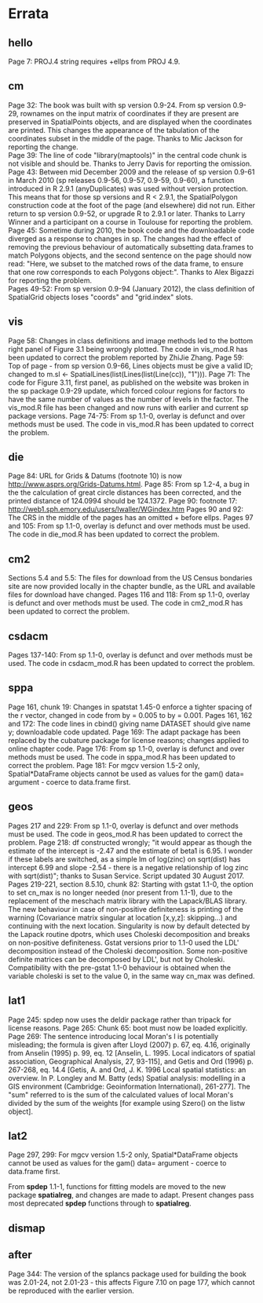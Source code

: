 # Errata

## hello

Page 7: PROJ.4 string requires +ellps from PROJ 4.9.

## cm

Page 32: The book was built with sp version 0.9-24. From sp version 0.9-29,
rownames on the input matrix of coordinates if they are present are preserved
in SpatialPoints objects, and are displayed when the coordinates are printed.
This changes the appearance of the tabulation of the coordinates subset in
the middle of the page. Thanks to Mic Jackson for reporting the change.
<br>
Page 39: The line of code "library(maptools)" in the central code chunk is not
visible and should be. Thanks to Jerry Davis for reporting the omission.
<br>
Page 43: Between mid December 2009 and the release of sp version 0.9-61 in
March 2010 (sp releases 0.9-56, 0.9-57, 0.9-59, 0.9-60), a function
introduced in R 2.9.1 (anyDuplicates) was used without version protection.
This means that for those sp versions and R < 2.9.1, the SpatialPolygon
construction code at the foot of the page (and elsewhere) did not run. Either
return to sp version 0.9-52, or upgrade R to 2.9.1 or later. Thanks to 
Larry Winner and a participant on a course in Toulouse for reporting the
problem.
<br>
Page 45: Sometime during 2010, the book code and the downloadable code diverged as a response to changes in sp. The changes had the effect of removing the previous behaviour of automatically subsetting data.frames to match Polygons objects, and the second sentence on the page should now read: "Here, we subset to the matched rows of the data frame, to ensure that one row corresponds to each Polygons object:". Thanks to Alex Bigazzi for reporting the problem.
<br>
Pages 49-52: From sp version 0.9-94 (January 2012), the class definition of SpatialGrid objects loses "coords" and "grid.index" slots.
## vis
Page 58: Changes in class definitions and image methods led to the bottom right panel of Figure 3.1 being wrongly plotted. The code in vis\_mod.R has been updated to correct the problem reported by ZhiJie Zhang.
Page 59: Top of page - from sp version 0.9-66, Lines objects must be give a
valid ID; changed to m.sl <- SpatialLines(list(Lines(list(Line(cc)), "1"))).
Page 71: The code for Figure 3.11, first panel, as published on the website was broken in the sp package 0.9-29 update, which forced colour regions for factors to have the same number of values as the number of levels in the factor. The vis\_mod.R file has been changed and now runs with earlier and current sp package versions.
Page 74-75: From sp 1.1-0, overlay is defunct and over methods must be used. The code in vis\_mod.R has been updated to correct the problem.
## die
Page 84: URL for Grids & Datums (footnote 10) is now http://www.asprs.org/Grids-Datums.html.
Page 85: From sp 1.2-4, a bug in the the calculation of great circle distances has been corrected, and the printed distance of 124.0994 should be 124.1372.
Page 90: footnote 17: http://web1.sph.emory.edu/users/lwaller/WGindex.htm
Pages 90 and 92: The CRS in the middle of the pages has an omitted + before ellps.
Pages 97 and 105: From sp 1.1-0, overlay is defunct and over methods must be used. The code in die\_mod.R has been updated to correct the problem.
## cm2
Sections 5.4 and 5.5: The files for download from the US Census bondaries site
are now provided locally in the chapter bundle, as the URL and available files
for download have changed.
Pages 116 and 118: From sp 1.1-0, overlay is defunct and over methods must be used. The code in cm2\_mod.R has been updated to correct the problem.
## csdacm
Pages 137-140: From sp 1.1-0, overlay is defunct and over methods must be used. The code in csdacm\_mod.R has been updated to correct the problem.
## sppa
Page 161, chunk 19: Changes in spatstat 1.45-0 enforce a tighter spacing of the r vector, changed in code from by = 0.005 to by = 0.001. Pages 161, 162 and 172: The code lines in cbind() giving name DATASET should give name y; downloadable code updated. Page 169: The adapt package has been replaced by the cubature package for license reasons; changes applied to online chapter code. Page 176: From sp 1.1-0, overlay is defunct and over methods must be used. The code in sppa\_mod.R has been updated to correct the problem. Page 181: For mgcv version 1.5-2 only, Spatial\*DataFrame objects cannot be used as values for the gam() data= argument - coerce to data.frame first.
## geos
Pages 217 and 229: From sp 1.1-0, overlay is defunct and over methods must be used. The code in geos\_mod.R has been updated to correct the problem.
Page 218: df constructed wrongly; "it would appear as though the estimate of the intercept is -2.47 and the estimate of beta1 is 6.95.  I wonder if these labels are switched, as a simple lm of log(zinc) on sqrt(dist) has intercept 6.99 and slope -2.54 - there is a negative relationship of log zinc with sqrt(dist)"; thanks to Susan Service. Script updated 30 August 2017.
Pages 219-221, section 8.5.10, chunk 82: Starting with gstat 1.1-0, the option to set cn\_max is no longer needed (nor present from 1.1-1), due to the replacement of the meschach matrix library with the Lapack/BLAS library. The new behaviour in case of non-positive definiteness is printing of the warning (Covariance matrix singular at location [x,y,z]: skipping...) and continuing with the next location. Singularity is now by default detected by the Lapack routine dpotrs, which uses Choleski decomposition and breaks on non-positive definiteness. Gstat versions prior to 1.1-0 used the LDL' decomposition instead of the Choleski decomposition. Some non-positive definite matrices can be decomposed by LDL', but not by Choleski. Compatibility with the pre-gstat 1.1-0 behaviour is obtained when the variable choleski is set to the value 0, in the same way cn\_max was defined.

## lat1
Page 245: spdep now uses the deldir package rather than tripack for license reasons.
Page 265: Chunk 65: boot must now be loaded explicitly.
Page 269: The sentence introducing local Moran's I is potentially misleading; the formula is given after Lloyd (2007) p. 67, eq. 4.16, originally from Anselin (1995) p. 99, eq. 12 [Anselin, L. 1995. Local indicators of spatial association, Geographical Analysis, 27, 93-115], and Getis and Ord (1996) p. 267-268, eq. 14.4 [Getis, A. and Ord, J. K. 1996 Local spatial statistics: an overview. In P. Longley and M. Batty (eds) Spatial analysis: modelling in a GIS environment (Cambridge: Geoinformation International), 261-277]. The "sum" referred to is the sum of the calculated values of local Moran's divided by the sum of the weights [for example using Szero() on the listw object].
## lat2
Page 297, 299: For mgcv version 1.5-2 only, Spatial\*DataFrame objects cannot be used as values for the gam() data= argument - coerce to data.frame first.

From **spdep** 1.1-1, functions for fitting models are moved to the new package **spatialreg**, and changes are made to adapt. Present changes pass most deprecated **spdep** functions through to **spatialreg**.

## dismap
## after
Page 344: The version of the splancs package used for building the book was 2.01-24, not 2.01-23 - this affects Figure 7.10 on page 177, which cannot be reproduced with the earlier version.
